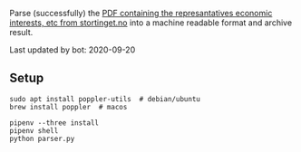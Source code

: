 Parse (successfully) the [PDF containing the represantatives economic interests, etc from stortinget.no](https://www.stortinget.no/no/Stortinget-og-demokratiet/Representantene/Okonomiske-interesser/) into a machine readable format and archive result.

Last updated by bot: 2020-09-20

## Setup
    sudo apt install poppler-utils  # debian/ubuntu
    brew install poppler  # macos

    pipenv --three install
    pipenv shell
    python parser.py
